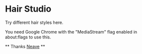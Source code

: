 # Hair Studio

Try different hair styles here. 

You need Google Chrome with the "MediaStream" flag enabled in about:flags to use this.

** Thanks [Neave](http://github.com/neave) **


